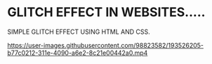# GLITCH EFFECT IN WEBSITES.....
SIMPLE GLITCH EFFECT USING HTML AND CSS.

https://user-images.githubusercontent.com/98823582/193526205-b77c0212-311e-4090-a6e2-8c21e00442a0.mp4
